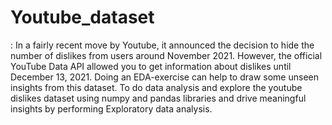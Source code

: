 # Youtube_dataset
: In a fairly recent move by Youtube, it announced the decision to hide the number of dislikes from users around November 2021. However, the official YouTube Data API allowed you to get information about dislikes until December 13, 2021. Doing an EDA-exercise can help to draw some unseen insights from this dataset.
To do data analysis and explore the youtube dislikes dataset using numpy and pandas libraries and drive
meaningful insights by performing Exploratory data analysis.
